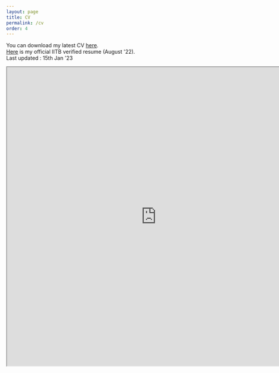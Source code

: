 ```yaml
---
layout: page
title: CV
permalink: /cv
order: 4
---
```


You can download my latest CV [here](/files/cv_09_10_2022.pdf).  
[Here](/files/cv_iitb.pdf) is my official IITB verified resume (August '22).   
Last updated : 15th Jan '23  


<iframe src="https://patel-shivam.github.io/files/Shivam_Patel_CV_Extended.pdf" width="800" height="800">
</iframe>
